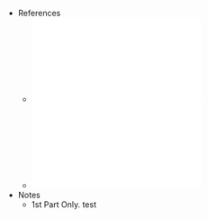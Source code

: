 - References
	- ![8. Equacoes Diferenciais Parciais.pdf](../assets/8._Equacoes_Diferenciais_Parciais_1735668825831_0.pdf)
	- ![8. Equacoes Diferenciais Parciais - Exercicios.pdf](../assets/8._Equacoes_Diferenciais_Parciais_-_Exercicios_1735669000357_0.pdf)
- Notes
	- 1st Part Only. test